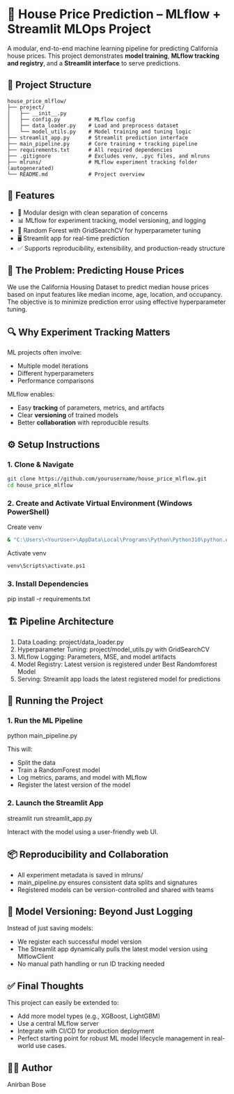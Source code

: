 # 🏡 House Price Prediction – MLflow + Streamlit MLOps Project

A modular, end-to-end machine learning pipeline for predicting California house prices. This project demonstrates **model training**, **MLflow tracking and registry**, and a **Streamlit interface** to serve predictions.


## 📁 Project Structure
```text
house_price_mlflow/
├── project/
│   ├── __init__.py
│   ├── config.py         # MLflow config
│   ├── data_loader.py    # Load and preprocess dataset
│   └── model_utils.py    # Model training and tuning logic
├── streamlit_app.py      # Streamlit prediction interface
├── main_pipeline.py      # Core training + tracking pipeline
├── requirements.txt      # All required dependencies
├── .gitignore            # Excludes venv, .pyc files, and mlruns
├── mlruns/               # MLflow experiment tracking folder (autogenerated)
└── README.md             # Project overview
```


## 📌 Features

- 🔁 Modular design with clean separation of concerns
- 📊 MLflow for experiment tracking, model versioning, and logging
- 🎯 Random Forest with GridSearchCV for hyperparameter tuning
- 🖥️ Streamlit app for real-time prediction
- ✅ Supports reproducibility, extensibility, and production-ready structure


## 🧠 The Problem: Predicting House Prices

We use the California Housing Dataset to predict median house prices based on input features like median income, age, location, and occupancy. The objective is to minimize prediction error using effective hyperparameter tuning.


## 🔍 Why Experiment Tracking Matters

ML projects often involve:
- Multiple model iterations
- Different hyperparameters
- Performance comparisons

MLflow enables:
- Easy **tracking** of parameters, metrics, and artifacts
- Clear **versioning** of trained models
- Better **collaboration** with reproducible results


## ⚙️ Setup Instructions

### 1. Clone & Navigate
```bash
git clone https://github.com/yourusername/house_price_mlflow.git
cd house_price_mlflow
```

### 2. Create and Activate Virtual Environment (Windows PowerShell)
Create venv
```bash
& "C:\Users\<YourUser>\AppData\Local\Programs\Python\Python310\python.exe" -m venv venv
```

Activate venv
```bash
venv\Scripts\activate.ps1
```

### 3. Install Dependencies
pip install -r requirements.txt

## 🏗️ Pipeline Architecture
1. Data Loading: project/data_loader.py
2. Hyperparameter Tuning: project/model_utils.py with GridSearchCV
3. MLflow Logging: Parameters, MSE, and model artifacts
4. Model Registry: Latest version is registered under Best Randomforest Model
5. Serving: Streamlit app loads the latest registered model for predictions

## 🚀 Running the Project
### 1. Run the ML Pipeline
python main_pipeline.py

This will:
- Split the data
- Train a RandomForest model
- Log metrics, params, and model with MLflow
- Register the latest version of the model

### 2. Launch the Streamlit App
streamlit run streamlit_app.py

Interact with the model using a user-friendly web UI.


## 📦 Reproducibility and Collaboration
- All experiment metadata is saved in mlruns/
- main_pipeline.py ensures consistent data splits and signatures
- Registered models can be version-controlled and shared with teams

## 🧬 Model Versioning: Beyond Just Logging
Instead of just saving models:
- We register each successful model version
- The Streamlit app dynamically pulls the latest model version using MlflowClient
- No manual path handling or run ID tracking needed

## ✅ Final Thoughts
This project can easily be extended to:
- Add more model types (e.g., XGBoost, LightGBM)
- Use a central MLflow server
- Integrate with CI/CD for production deployment
- Perfect starting point for robust ML model lifecycle management in real-world use cases.

## 👨‍💻 Author
Anirban Bose